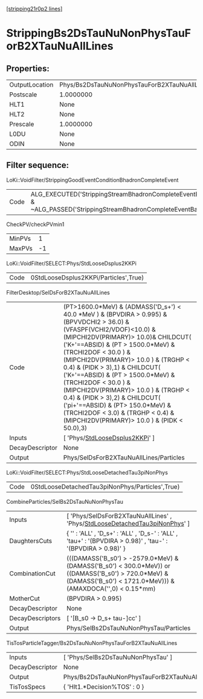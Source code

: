 [[stripping21r0p2 lines]](./stripping21r0p2-index)

# StrippingBs2DsTauNuNonPhysTauForB2XTauNuAllLines

## Properties:

|                |                                                        |
|----------------|--------------------------------------------------------|
| OutputLocation | Phys/Bs2DsTauNuNonPhysTauForB2XTauNuAllLines/Particles |
| Postscale      | 1.0000000                                              |
| HLT1           | None                                                   |
| HLT2           | None                                                   |
| Prescale       | 1.0000000                                              |
| L0DU           | None                                                   |
| ODIN           | None                                                   |

## Filter sequence:

LoKi::VoidFilter/StrippingGoodEventConditionBhadronCompleteEvent

|      |                                                                                                                          |
|------|--------------------------------------------------------------------------------------------------------------------------|
| Code | ALG_EXECUTED('StrippingStreamBhadronCompleteEventBadEvent') & ~ALG_PASSED('StrippingStreamBhadronCompleteEventBadEvent') |

CheckPV/checkPVmin1

|        |     |
|--------|-----|
| MinPVs | 1   |
| MaxPVs | -1  |

LoKi::VoidFilter/SELECT:Phys/StdLooseDsplus2KKPi

|      |                                       |
|------|---------------------------------------|
| Code | 0StdLooseDsplus2KKPi/Particles',True) |

FilterDesktop/SelDsForB2XTauNuAllLines

|                 |                                                                                                                                                                                                                                                                                                                                                                                                                                                                                                                                                                                  |
|-----------------|----------------------------------------------------------------------------------------------------------------------------------------------------------------------------------------------------------------------------------------------------------------------------------------------------------------------------------------------------------------------------------------------------------------------------------------------------------------------------------------------------------------------------------------------------------------------------------|
| Code            | (PT\>1600.0\*MeV) & (ADMASS('D_s+') \< 40.0 \*MeV ) & (BPVDIRA \> 0.995) & (BPVVDCHI2 \> 36.0) & (VFASPF(VCHI2/VDOF)\<10.0) & (MIPCHI2DV(PRIMARY)\> 10.0)& CHILDCUT( ('K+'==ABSID) & (PT \> 1500.0\*MeV) & (TRCHI2DOF \< 30.0 ) & (MIPCHI2DV(PRIMARY)\> 10.0 ) & (TRGHP \< 0.4) & (PIDK \> 3),1) & CHILDCUT( ('K+'==ABSID) & (PT \> 1500.0\*MeV) & (TRCHI2DOF \< 30.0 ) & (MIPCHI2DV(PRIMARY)\> 10.0 ) & (TRGHP \< 0.4) & (PIDK \> 3),2) & CHILDCUT( ('pi+'==ABSID) & (PT\> 150.0\*MeV) & (TRCHI2DOF \< 3.0) & (TRGHP \< 0.4) & (MIPCHI2DV(PRIMARY)\> 10.0 ) & (PIDK \< 50.0),3) |
| Inputs          | [ 'Phys/[StdLooseDsplus2KKPi](./stripping21r0p2-commonparticles-stdloosedsplus2kkpi)' ]                                                                                                                                                                                                                                                                                                                                                                                                                                                                                        |
| DecayDescriptor | None                                                                                                                                                                                                                                                                                                                                                                                                                                                                                                                                                                             |
| Output          | Phys/SelDsForB2XTauNuAllLines/Particles                                                                                                                                                                                                                                                                                                                                                                                                                                                                                                                                          |

LoKi::VoidFilter/SELECT:Phys/StdLooseDetachedTau3piNonPhys

|      |                                                 |
|------|-------------------------------------------------|
| Code | 0StdLooseDetachedTau3piNonPhys/Particles',True) |

CombineParticles/SelBs2DsTauNuNonPhysTau

|                  |                                                                                                                                                                            |
|------------------|----------------------------------------------------------------------------------------------------------------------------------------------------------------------------|
| Inputs           | [ 'Phys/SelDsForB2XTauNuAllLines' , 'Phys/[StdLooseDetachedTau3piNonPhys](./stripping21r0p2-commonparticles-stdloosedetachedtau3pinonphys)' ]                            |
| DaughtersCuts    | { '' : 'ALL' , 'D_s+' : 'ALL' , 'D_s-' : 'ALL' , 'tau+' : '(BPVDIRA \> 0.98)' , 'tau-' : '(BPVDIRA \> 0.98)' }                                                             |
| CombinationCut   | (((DAMASS('B_s0') \> -2579.0\*MeV) & (DAMASS('B_s0') \< 300.0\*MeV)) or ((DAMASS('B_s0') \> 720.0\*MeV) & (DAMASS('B_s0') \< 1721.0\*MeV))) & (AMAXDOCA('',0) \< 0.15\*mm) |
| MotherCut        | (BPVDIRA \> 0.995)                                                                                                                                                         |
| DecayDescriptor  | None                                                                                                                                                                       |
| DecayDescriptors | [ '[B_s0 -\> D_s+ tau-]cc' ]                                                                                                                                           |
| Output           | Phys/SelBs2DsTauNuNonPhysTau/Particles                                                                                                                                     |

TisTosParticleTagger/Bs2DsTauNuNonPhysTauForB2XTauNuAllLines

|                 |                                                        |
|-----------------|--------------------------------------------------------|
| Inputs          | [ 'Phys/SelBs2DsTauNuNonPhysTau' ]                   |
| DecayDescriptor | None                                                   |
| Output          | Phys/Bs2DsTauNuNonPhysTauForB2XTauNuAllLines/Particles |
| TisTosSpecs     | { 'Hlt1.\*Decision%TOS' : 0 }                          |
